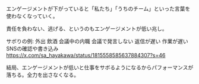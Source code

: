 エンゲージメントが下がっていると「私たち」「うちのチーム」といった言葉を使わなくなっていく。

責任を負わない、逃げる、というのもエンゲージメントが低い兆し。

サボりの例:
外出
飲酒
会議中の内職
会議で発言しない
返信が遅い
作業が遅い
SNSの確認や書き込み
https://x.com/sa_hayakawa/status/1815558585637884307?s=46

結局、エンゲージメントが低いと仕事をサボるようになるからパフォーマンスが落ちる。全力を出さなくなる。
